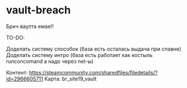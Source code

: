 # vault-breach
 Брич ваулта емае!!

TO-DO:

Доделать систему способок (база есть осталась выдача при спавне)
Доделать систему интро (база есть работает как костыль runconcomand а надо через net-ы)

Контент: https://steamcommunity.com/sharedfiles/filedetails/?id=2966605711
Карта: br_site19_vault